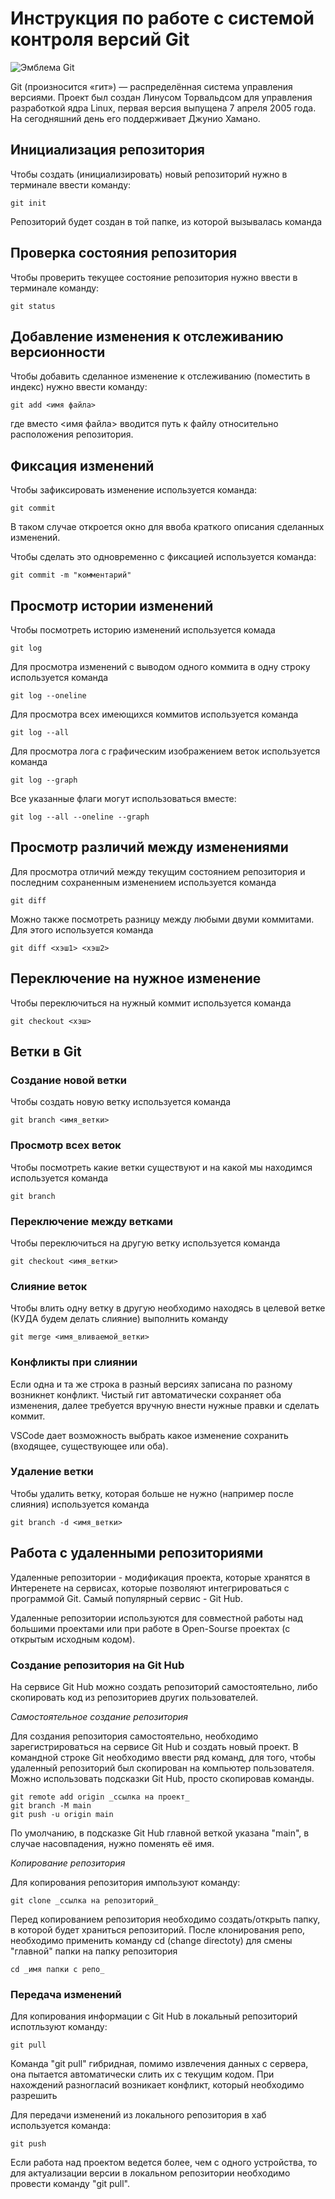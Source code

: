 # **Инструкция по работе с системой контроля версий Git**

![Эмблема Git](git.jpg)

Git (произносится «гит») — распределённая система управления версиями. Проект был создан Линусом Торвальдсом для управления разработкой ядра Linux, первая версия выпущена 7 апреля 2005 года. На сегодняшний день его поддерживает Джунио Хамано.

## Инициализация репозитория

Чтобы создать (инициализировать) новый репозиторий нужно в терминале ввести команду:

    git init

Репозиторий будет создан в той папке, из которой вызывалась команда

## Проверка состояния репозитория

Чтобы проверить текущее состояние репозитория нужно ввести в терминале команду:

    git status

## Добавление изменения к отслеживанию версионности

Чтобы добавить сделанное изменение к отслеживанию (поместить в индекс) нужно ввести команду:

    git add <имя файла>

где вместо <имя файла> вводится путь к файлу относительно расположения репозитория.

## Фиксация изменений

Чтобы зафиксировать изменение используется команда:

    git commit

В таком случае откроется окно для ввоба краткого описания сделанных изменений.

Чтобы сделать это одновременно с фиксацией используется команда:

    git commit -m "комментарий"

## Просмотр истории изменений

Чтобы посмотреть историю изменений используется комада

    git log

Для просмотра изменений с выводом одного коммита в одну строку используется команда

    git log --oneline

Для просмотра всех имеющихся коммитов используется команда

    git log --all

Для просмотра лога с графическим изображением веток используется команда

    git log --graph

Все указанные флаги могут использоваться вместе:

    git log --all --oneline --graph

## Просмотр различий между изменениями

Для просмотра отличий между текущим состоянием репозитория и последним сохраненным изменением используется команда

    git diff

Можно также посмотреть разницу между любыми двуми коммитами. Для этого используется команда

    git diff <хэш1> <хэш2>

## Переключение на нужное изменение

Чтобы переключиться на нужный коммит используется команда

    git checkout <хэш>

## Ветки в Git

### Создание новой ветки

Чтобы создать новую ветку используется команда

    git branch <имя_ветки>

### Просмотр всех веток

Чтобы посмотреть какие ветки существуют и на какой мы находимся используется команда

    git branch

### Переключение между ветками

Чтобы переключиться на другую ветку используется команда

    git checkout <имя_ветки>

### Слияние веток

Чтобы влить одну ветку в другую необходимо находясь в целевой ветке (КУДА будем делать слияние) выполнить команду

    git merge <имя_вливаемой_ветки>

### Конфликты при слиянии

Если одна и та же строка в разный версиях записана по разному возникнет конфликт.
Чистый гит автоматически сохраняет оба изменения, далее требуется вручную внести нужные правки и сделать коммит.

VSСode дает возможность выбрать какое изменение сохранить (входящее, существующее или оба).

### Удаление ветки

Чтобы удалить ветку, которая больше не нужно (например после слияния) используется команда

    git branch -d <имя_ветки>

## Работа с удаленными репозиториями

Удаленные репозитории - модификация проекта, которые хранятся в Интеренете на сервисах, которые позволяют интегрироваться с программой Git. Самый популярный сервис - Git Hub.

Удаленные репозитории используются для совместной работы над большими проектами или при работе в Open-Sourse проектах (с открытым исходным кодом).

### Создание репозитория на Git Hub

На сервисе Git Hub можно создать репозиторий самостоятельно, либо скопировать код из репозиториев других пользователей.

*Самостоятельное создание репозитория*

Для создания репозитория самостоятельно, необходимо зарегистрироваться на сервисе Git Hub и создать новый проект. В командной строке Git необходимо ввести ряд команд, для  того, чтобы удаленный репозиторий был скопирован на компьютер пользователя. Можно использовать подсказки Git Hub, просто скопировав команды.

    git remote add origin _ссылка на проект_
    git branch -M main
    git push -u origin main

По умолчанию, в подсказке Git Hub главной веткой указана "main", в случае насовпадения, нужно поменять её имя.

*Копирование репозитория*

Для копирования репозитория импользуют команду:

    git clone _ссылка на репозиторий_

Перед копированием репозитория необходимо создать/открыть папку, в которой будет храниться репозиторий. После клонирования репо, необходимо применить команду cd (change directoty) для смены "главной" папки на папку репозитория

    cd _имя папки с репо_

### Передача изменений

Для копирования информации с Git Hub в локальный репозиторий испотльзуют команду:

    git pull

Команда "git pull" гибридная, помимо извлечения данных с сервера, она пытается автоматически слить их с текущим кодом. При нахождений разногласий возникает конфликт, который необходимо разрешить

Для передачи изменений из локального репозитория в хаб используется команда:

    git push

Если работа над проектом ведется более, чем с одного устройства, то для актуализации версии в локальном репозитории необходимо провести команду "git pull".
